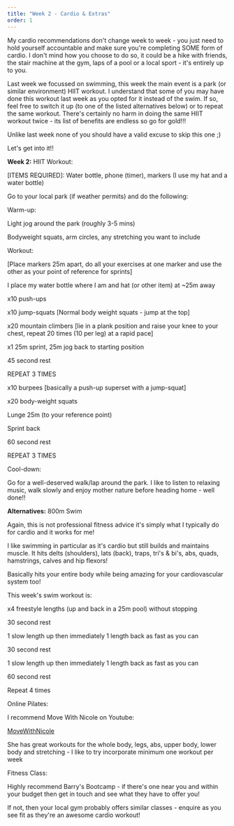 ```yaml
---
title: "Week 2 - Cardio & Extras"
order: 1
---
```

My cardio recommendations don't change week to week - you just need to hold yourself accountable and make sure you're completing SOME form of cardio. I don't mind how you choose to do so, it could be a hike with friends, the stair machine at the gym, laps of a pool or a local sport - it's entirely up to you.

Last week we focussed on swimming, this week the main event is a park (or similar environment) HIIT workout. I understand that some of you may have done this workout last week as you opted for it instead of the swim. If so, feel free to switch it up (to one of the listed alternatives below) or to repeat the same workout. There's certainly no harm in doing the same HIIT workout twice - its list of benefits are endless so go for gold!!!

Unlike last week none of you should have a valid excuse to skip this one ;)

Let's get into it!!

**Week 2:**
HIIT Workout:

[ITEMS REQUIRED]: Water bottle, phone (timer), markers (I use my hat and a water bottle)

Go to your local park (if weather permits) and do the following:

Warm-up:

Light jog around the park (roughly 3-5 mins)

Bodyweight squats, arm circles, any stretching you want to include

Workout:

[Place markers 25m apart, do all your exercises at one marker and use the other as your point of reference for sprints]

I place my water bottle where I am and hat (or other item) at ~25m away

x10 push-ups

x10 jump-squats [Normal body weight squats - jump at the top]

x20 mountain climbers [lie in a plank position and raise your knee to your chest, repeat 20 times (10 per leg) at a rapid pace]

x1 25m sprint, 25m jog back to starting position

45 second rest

REPEAT 3 TIMES

x10 burpees [basically a push-up superset with a jump-squat]

x20 body-weight squats

Lunge 25m (to your reference point)

Sprint back

60 second rest

REPEAT 3 TIMES

Cool-down:

Go for a well-deserved walk/lap around the park. I like to listen to relaxing music, walk slowly and enjoy mother nature before heading home - well done!!

**Alternatives:**
800m Swim

Again, this is not professional fitness advice it's simply what I typically do for cardio and it works for me!

I like swimming in particular as it's cardio but still builds and maintains muscle. It hits delts (shoulders), lats (back), traps, tri's & bi's, abs, quads, hamstrings, calves and hip flexors!

Basically hits your entire body while being amazing for your cardiovascular system too!

This week's swim workout is:

x4 freestyle lengths (up and back in a 25m pool) without stopping

30 second rest

1 slow length up then immediately 1 length back as fast as you can

30 second rest

1 slow length up then immediately 1 length back as fast as you can

60 second rest

Repeat 4 times

Online Pilates:

I recommend Move With Nicole on Youtube:

[MoveWithNicole](https://www.youtube.com/@MoveWithNicole)

She has great workouts for the whole body, legs, abs, upper body, lower body and stretching - I like to try incorporate minimum one workout per week

Fitness Class:

Highly recommend Barry's Bootcamp - if there's one near you and within your budget then get in touch and see what they have to offer you!

If not, then your local gym probably offers similar classes - enquire as you see fit as they're an awesome cardio workout!
